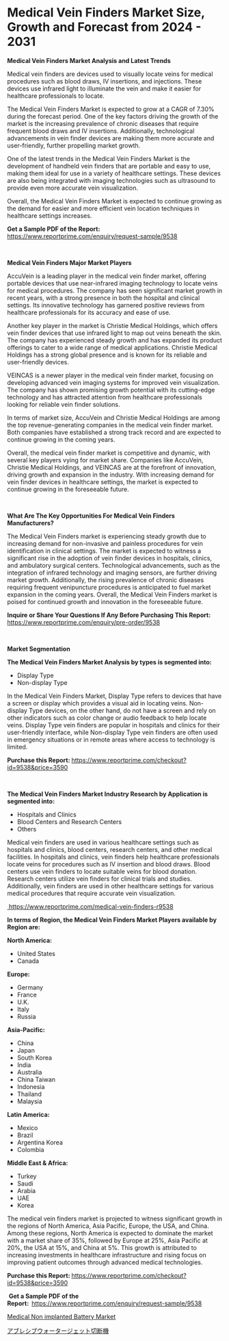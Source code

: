 <p><h1>Medical Vein Finders Market Size, Growth and Forecast from 2024 - 2031</h1></p><p><strong>Medical Vein Finders Market Analysis and Latest Trends</strong></p>
<p><p>Medical vein finders are devices used to visually locate veins for medical procedures such as blood draws, IV insertions, and injections. These devices use infrared light to illuminate the vein and make it easier for healthcare professionals to locate.</p><p>The Medical Vein Finders Market is expected to grow at a CAGR of 7.30% during the forecast period. One of the key factors driving the growth of the market is the increasing prevalence of chronic diseases that require frequent blood draws and IV insertions. Additionally, technological advancements in vein finder devices are making them more accurate and user-friendly, further propelling market growth.</p><p>One of the latest trends in the Medical Vein Finders Market is the development of handheld vein finders that are portable and easy to use, making them ideal for use in a variety of healthcare settings. These devices are also being integrated with imaging technologies such as ultrasound to provide even more accurate vein visualization.</p><p>Overall, the Medical Vein Finders Market is expected to continue growing as the demand for easier and more efficient vein location techniques in healthcare settings increases.</p></p>
<p><strong>Get a Sample PDF of the Report:&nbsp;</strong> <a href="https://www.reportprime.com/enquiry/request-sample/9538">https://www.reportprime.com/enquiry/request-sample/9538</a></p>
<p>&nbsp;</p>
<p><strong>Medical Vein Finders Major Market Players</strong></p>
<p><p>AccuVein is a leading player in the medical vein finder market, offering portable devices that use near-infrared imaging technology to locate veins for medical procedures. The company has seen significant market growth in recent years, with a strong presence in both the hospital and clinical settings. Its innovative technology has garnered positive reviews from healthcare professionals for its accuracy and ease of use.</p><p>Another key player in the market is Christie Medical Holdings, which offers vein finder devices that use infrared light to map out veins beneath the skin. The company has experienced steady growth and has expanded its product offerings to cater to a wide range of medical applications. Christie Medical Holdings has a strong global presence and is known for its reliable and user-friendly devices.</p><p>VEINCAS is a newer player in the medical vein finder market, focusing on developing advanced vein imaging systems for improved vein visualization. The company has shown promising growth potential with its cutting-edge technology and has attracted attention from healthcare professionals looking for reliable vein finder solutions.</p><p>In terms of market size, AccuVein and Christie Medical Holdings are among the top revenue-generating companies in the medical vein finder market. Both companies have established a strong track record and are expected to continue growing in the coming years.</p><p>Overall, the medical vein finder market is competitive and dynamic, with several key players vying for market share. Companies like AccuVein, Christie Medical Holdings, and VEINCAS are at the forefront of innovation, driving growth and expansion in the industry. With increasing demand for vein finder devices in healthcare settings, the market is expected to continue growing in the foreseeable future.</p></p>
<p>&nbsp;</p>
<p><strong>What Are The Key Opportunities For Medical Vein Finders Manufacturers?</strong></p>
<p><p>The Medical Vein Finders market is experiencing steady growth due to increasing demand for non-invasive and painless procedures for vein identification in clinical settings. The market is expected to witness a significant rise in the adoption of vein finder devices in hospitals, clinics, and ambulatory surgical centers. Technological advancements, such as the integration of infrared technology and imaging sensors, are further driving market growth. Additionally, the rising prevalence of chronic diseases requiring frequent venipuncture procedures is anticipated to fuel market expansion in the coming years. Overall, the Medical Vein Finders market is poised for continued growth and innovation in the foreseeable future.</p></p>
<p><strong>Inquire or Share Your Questions If Any Before Purchasing This Report:</strong> <a href="https://www.reportprime.com/enquiry/pre-order/9538">https://www.reportprime.com/enquiry/pre-order/9538</a></p>
<p>&nbsp;</p>
<p><strong>Market Segmentation</strong></p>
<p><strong>The Medical Vein Finders Market Analysis by types is segmented into:</strong></p>
<p><ul><li>Display Type</li><li>Non-display Type</li></ul></p>
<p><p>In the Medical Vein Finders Market, Display Type refers to devices that have a screen or display which provides a visual aid in locating veins. Non-display Type devices, on the other hand, do not have a screen and rely on other indicators such as color change or audio feedback to help locate veins. Display Type vein finders are popular in hospitals and clinics for their user-friendly interface, while Non-display Type vein finders are often used in emergency situations or in remote areas where access to technology is limited.</p></p>
<p><strong>Purchase this Report:&nbsp;</strong><a href="https://www.reportprime.com/checkout?id=9538&price=3590">https://www.reportprime.com/checkout?id=9538&price=3590</a></p>
<p>&nbsp;</p>
<p><strong>The Medical Vein Finders Market Industry Research by Application is segmented into:</strong></p>
<p><ul><li>Hospitals and Clinics</li><li>Blood Centers and Research Centers</li><li>Others</li></ul></p>
<p><p>Medical vein finders are used in various healthcare settings such as hospitals and clinics, blood centers, research centers, and other medical facilities. In hospitals and clinics, vein finders help healthcare professionals locate veins for procedures such as IV insertion and blood draws. Blood centers use vein finders to locate suitable veins for blood donation. Research centers utilize vein finders for clinical trials and studies. Additionally, vein finders are used in other healthcare settings for various medical procedures that require accurate vein visualization.</p></p>
<p><a href="https://www.reportprime.com/medical-vein-finders-r9538">&nbsp;https://www.reportprime.com/medical-vein-finders-r9538</a></p>
<p><strong>In terms of Region, the Medical Vein Finders Market Players available by Region are:</strong></p>
<p>
    <p> <strong> North America: </strong>
        <ul>
            <li>United States</li>
            <li>Canada</li>
        </ul>
        </p> 
    <p> <strong> Europe: </strong>
        <ul>
            <li>Germany</li>
            <li>France</li>
            <li>U.K.</li>
            <li>Italy</li>
            <li>Russia</li>
        </ul>
        </p> 
    <p> <strong> Asia-Pacific: </strong>
        <ul>
            <li>China</li>
            <li>Japan</li>
            <li>South Korea</li>
            <li>India</li>
            <li>Australia</li>
            <li>China Taiwan</li>
            <li>Indonesia</li>
            <li>Thailand</li>
            <li>Malaysia</li>
        </ul>
        </p> 
    <p> <strong> Latin America: </strong>
        <ul>
            <li>Mexico</li>
            <li>Brazil</li>
            <li>Argentina Korea</li>
            <li>Colombia</li>
        </ul>
        </p> 
    <p> <strong> Middle East & Africa: </strong>
        <ul>
            <li>Turkey</li>
            <li>Saudi</li>
            <li>Arabia</li>
            <li>UAE</li>
            <li>Korea</li>
        </ul>
    </p>
    </p>
<p><p>The medical vein finders market is projected to witness significant growth in the regions of North America, Asia Pacific, Europe, the USA, and China. Among these regions, North America is expected to dominate the market with a market share of 35%, followed by Europe at 25%, Asia Pacific at 20%, the USA at 15%, and China at 5%. This growth is attributed to increasing investments in healthcare infrastructure and rising focus on improving patient outcomes through advanced medical technologies.</p></p>
<p><strong>Purchase this Report: </strong><a href="https://www.reportprime.com/checkout?id=9538&price=3590">https://www.reportprime.com/checkout?id=9538&price=3590</a></p>
<p>&nbsp;<strong>Get a Sample PDF of the Report:&nbsp;&nbsp;</strong><a href="https://www.reportprime.com/enquiry/request-sample/9538">https://www.reportprime.com/enquiry/request-sample/9538</a></p>
<p><strong></strong></p>
<p><p><a href="https://github.com/sofayahoo2023/Market-Research-Report-List-4/blob/main/medical-non-implanted-battery-market.md">Medical Non implanted Battery Market</a></p><p><a href="https://github.com/vhemk0794148/Market-Research-Report-List-1/blob/main/863655723640.md">アブレシブウォータージェット切断機</a></p></p>